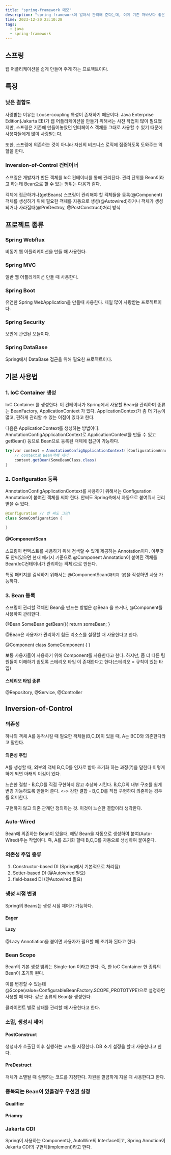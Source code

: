 ```yaml
---
title: "spring-framework 메모"
description: "spring-framework이 알아서 관리해 준다는데, 이게 기존 자바보다 좋은 점이 도대체 뭔데?"
time: 2023-12-20 23:10:28
tags:
  - java
  - spring-framework
---
```


## 스프링

웹 어플리케이션을 쉽게 만들어 주게 하는 프로젝트이다.  

## 특징 

### 낮은 결합도
사랑받는 이유는 Loose-coupling 특성이 존재하기 때문이다.
Java Enterprise Edition(Jakarta EE)가 웹 어플리케이션을 만들기 위해서는 사전 작업이 많이 필요했지만, 스프링은 기존에 만들어놓았던 인터페이스 객체를 그대로 사용할 수 있기 때문에 사용자들에게 많이 사랑받는다.

또한, 스프링에 의존하는 것이 아니라 자신의 비즈니스 로직에 집중하도록 도와주는 역할을 한다.

### Inversion-of-Control 컨테이너

스프링은 개발자가 만든 객체를 IoC 컨테이너를 통해 관리된다. 관리 단위를 Bean이라고 하는데 Bean으로 할 수 있는 행위는 다음과 같다.

객체에 접근하거나(getBeans)
스프링이 관리해야 할 객체들을 등록(@Component) 
객체를 생성하기 위해 필요한 객체를 자동으로 생성(@Autowired)하거나 
객체가 생성되거나 사라질때(@PreDestroy, @PostConstruct)처리 방식

## 프로젝트 종류

### Spring Webflux

비동기 웹 어플리케이션을 만들 때 사용한다.

### Spring MVC

일반 웹 어플리케이션 만들 때 사용한다.

### Spring Boot

유연한 Spring WebApplication을 만들때 사용한다. 제일 많이 사랑받는 프로젝트이다.

### Spring Security

보안에 관련된 모듈이다.

### Spring DataBase

Spring에서 DataBase 접근을 위해 필요한 프로젝트이다.

## 기본 사용법

### 1. IoC Container 생성

IoC Container 를 생성한다. 이 컨테이너가 Spring에서 사용할 Bean을 관리하며 종류는 BeanFactory, ApplicationContext 가 있다. ApplicationContext가 좀 더 기능이 많고, 편하게 관리할 수 있는 이점이 있다고 한다.

다음은 ApplicationContext를 생성하는 방법이다. AnnotationConfigApplicationContext로 ApplicationContext를 만들 수 있고 getBean() 등으로 Bean으로 등록된 객체에 접근이 가능하다.

``` java
try(var context = AnnotationConfigApplicationContext([ConfigurationAnnotion 클래스].class)){
	// context로 Bean객체 제어
	context.getBean(SomeBeanClass.class)
}
```

### 2. Configuration 등록

AnnotationConfigApplicationContext를 사용하기 위해서는 Configuration Annotation이 붙여진 객체를 써야 한다.
안써도 Spring측에서 자동으로 붙여줘서 관리 받을 수 있다.

``` java
@Configuration // 안 써도 그만!
class SomeConfiguration {

}
```

#### @ComponentScan

스프링이 컨텍스트를 사용하기 위해 검색할 수 있게 제공하는 Annotation이다. 아무것도 안써있으면 현재 패키지 기준으로 @Component Annotation이 붙여진 객체를 Bean(IoC컨테이너가 관리하는 객체)으로 만든다.

특정 패키지를 검색하기 위해서는 @ComponentScan(`패키지 명`)을 작성하면 사용 가능하다.

### 3. Bean 등록

스프링이 관리할 객체인 Bean을 만드는 방법은 @Bean 을 쓰거나, @Component를 사용하여 관리한다. 

@Bean
SomeBean getBean(){
	return someBean;
}

@Bean은 사용자가 관리하기 힘든 리소스를 설정할 때 사용한다고 한다. 

@Component
class SomeComponent {
}

보통 사용자들이 사용하기 위해 Component를 사용한다고 한다. 하지만, 좀 더 다른 팀원들이 이해하기 쉽도록 스테리오 타입 이 존재한다고 한다(스테리오 = 규칙이 있는 타입)

#### 스테리오 타입 종류

@Repository, @Service, @Controller

## Inversion-of-Control

### 의존성

하나의 객체 A를 동작시킬 때 필요한 객체들(B,C,D)이 있을 때, A는 BCD와 의존한다라고 말한다. 

#### 의존성 주입

A를 생성할 때, 외부의 객체 B,C,D를 인자로 받아 초기화 하는 과정(?)을 말한다 이렇게 하게 되면 아래의 이점이 있다.

느슨한 결합 - B,C,D를 직접 구현하지 않고 추상화 시킨다. B,C,D의 내부 구조를 쉽게 변경 가능하도록 만들어 준다.
<-> 강한 결합 - B,C,D를 직접 구현하여 의존하는 경우를 의미한다.

구현하지 않고 의존 관계만 정의하는 것. 이것이 느슨한 결합이라 생각한다.

### Auto-Wired

Bean에 의존하는 Bean이 있을때, 해당 Bean을 자동으로 생성하여 붙여(Auto-Wired)주는 작업이다. 즉, A를 초기화 할때 B,C,D를 자동으로 생성하여 붙여준다.

### 의존성 주입 종류

1. Constructor-based DI (Spring에서 기본적으로 처리됨)
2. Setter-based DI (@Autowired 필요)
3. field-based DI (@Autowired 필요)

### 생성 시점 변경
Spring의 Beans는 생성 시점 제어가 가능하다.

#### Eager

#### Lazy
@Lazy Annotiation을 붙이면 사용자가 필요할 때 초기화 된다고 한다.

### Bean Scope

Bean의 기본 생성 범위는 Single-ton 이라고 한다. 즉, 한 IoC Container 한 종류의 Bean이 초기화 된다.

이를 변경할 수 있는데 @Scope(value=ConfigurableBeanFactory.SCOPE_PROTOTYPE)으로 설정하면 사용할 때 마다. 같은 종류의 Bean을 생성한다.

클라이언트 별로 상태를 관리할 때 사용한다고 한다. 


### 소멸, 생성시 제어

#### PostConstruct
생성자가 호출된 이후 실행하는 코드를 지정한다. DB 초기 설정을 할때 사용한다고 한다.

#### PreDestruct
객체가 소멸될 때 실행하는 코드를 지정한다. 자원을 깔끔하게 지울 때 사용한다고 한다.

### 중복되는 Bean이 있을경우 우선권 설정

#### Quailfier

#### Priamry

### Jakarta CDI

Spring이 사용하는 Component나, AutoWire의 Interface이고, Spring Annotion이 Jakarta CDI의 구현체(implement)라고 한다.